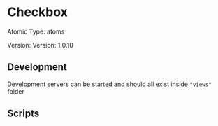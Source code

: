 # Checkbox

Atomic Type: atoms

Version: Version: 1.0.10


## Development

Development servers can be started and should all exist inside `"views"` folder

## Scripts
